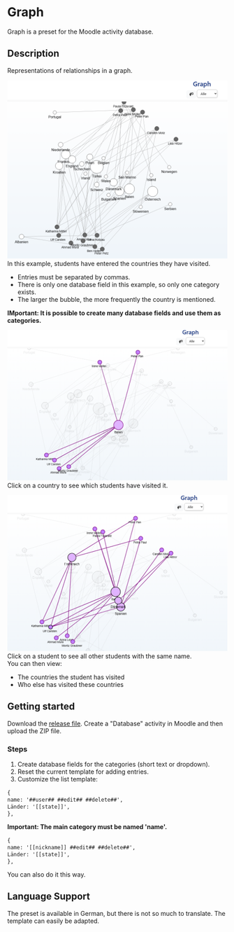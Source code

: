 # Graph

Graph is a preset for the Moodle activity database.

## Description

Representations of relationships in a graph.

![List view of countries visited](./screenshots/listenansicht.png)
In this example, students have entered the countries they have visited.  
- Entries must be separated by commas.  
- There is only one database field in this example, so only one category exists.  
- The larger the bubble, the more frequently the country is mentioned.  

<b>IMportant: It is possible to create many database fields and use them as categories.</b>

![Country detail view](./screenshots/listenansicht2.png)
Click on a country to see which students have visited it.

![Student detail view](./screenshots/listenansicht3.png)
Click on a student to see all other students with the same name.  
You can then view:  
- The countries the student has visited  
- Who else has visited these countries

## Getting started

Download the [release file](https://github.com/fdagner/graph__moodle-database-preset/releases). 
Create a "Database" activity in Moodle and then upload the ZIP file.

### Steps

1. Create database fields for the categories (short text or dropdown).
2. Reset the current template for adding entries.
3. Customize the list template:

```
{
name: '##user## ##edit## ##delete##',
Länder: '[[state]]',
},
```
<b>Important: The main category must be named 'name'.</b>

```
{
name: '[[nickname]] ##edit## ##delete##',
Länder: '[[state]]',
},
```
You can also do it this way.

## Language Support

The preset is available in German, but there is not so much to translate. The template can easily be adapted.


